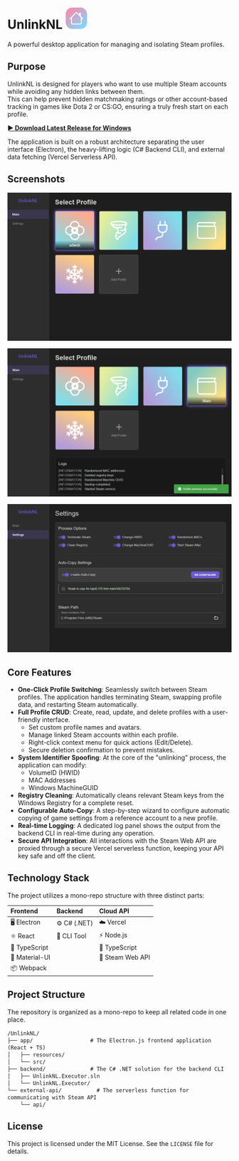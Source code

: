 # UnlinkNL ![Main icon](assets/icon.svg)

A powerful desktop application for managing and isolating Steam profiles. 

## Purpose

UnlinkNL is designed for players who want to use multiple Steam accounts while avoiding any hidden links between them.  
This can help prevent hidden matchmaking ratings or other account-based tracking in games like Dota 2 or CS:GO, ensuring a truly fresh start on each profile.

**[► Download Latest Release for Windows](https://github.com/sdwck/UnlinkNL/releases/latest/download/UnlinkNL-win32-x64.zip)**

The application is built on a robust architecture separating the user interface (Electron), the heavy-lifting logic (C# Backend CLI), and external data fetching (Vercel Serverless API).

## Screenshots

![Main Dashboard showing profile cards](assets/dashboard-profile-selection.png)

![Main Dashboard unlinking profile](assets/dashboard-unlinking-profile.png)

![The settings page with various toggles](assets/settings-page.png)

## Core Features

*   **One-Click Profile Switching**: Seamlessly switch between Steam profiles. The application handles terminating Steam, swapping profile data, and restarting Steam automatically.
*   **Full Profile CRUD**: Create, read, update, and delete profiles with a user-friendly interface.
    *   Set custom profile names and avatars.
    *   Manage linked Steam accounts within each profile.
    *   Right-click context menu for quick actions (Edit/Delete).
    *   Secure deletion confirmation to prevent mistakes.
*   **System Identifier Spoofing**: At the core of the "unlinking" process, the application can modify:
    *   VolumeID (HWID)
    *   MAC Addresses
    *   Windows MachineGUID
*   **Registry Cleaning**: Automatically cleans relevant Steam keys from the Windows Registry for a complete reset.
*   **Configurable Auto-Copy**: A step-by-step wizard to configure automatic copying of game settings from a reference account to a new profile.
*   **Real-time Logging**: A dedicated log panel shows the output from the backend CLI in real-time during any operation.
*   **Secure API Integration**: All interactions with the Steam Web API are proxied through a secure Vercel serverless function, keeping your API key safe and off the client.

## Technology Stack

The project utilizes a mono-repo structure with three distinct parts:

| Frontend | Backend | Cloud API |
| :--- | :--- | :--- |
| 🖥️ Electron | ⚙️ C# (.NET) | ☁️ Vercel |
| ⚛️ React | 🔧 CLI Tool | ⚡ Node.js |
| 📘 TypeScript | | 📘 TypeScript |
| 🎨 Material-UI | | 🤝 Steam Web API |
| 📦 Webpack | | |

## Project Structure

The repository is organized as a mono-repo to keep all related code in one place.

```
/UnlinkNL/
├── app/                  # The Electron.js frontend application (React + TS)
│   ├── resources/
│   └── src/
├── backend/              # The C# .NET solution for the backend CLI
│   ├── UnlinkNL.Executor.sln
│   └── UnlinkNL.Executor/
└── external-api/           # The serverless function for communicating with Steam API
    └── api/
```

## License

This project is licensed under the MIT License. See the `LICENSE` file for details.